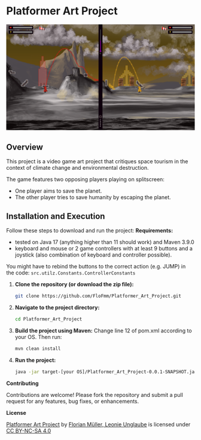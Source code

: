 # Platformer Art Project

<img src="res/screenshots/game_screenshot1.png" width="1000">

## Overview

This project is a video game art project that critiques space tourism in the context of climate change and environmental destruction. 

The game features two opposing players playing on splitscreen:
- One player aims to save the planet.
- The other player tries to save humanity by escaping the planet.



## Installation and Execution

Follow these steps to download and run the project:
**Requirements:**
- tested on Java 17 (anything higher than 11 should work) and Maven 3.9.0
- keyboard and mouse or 2 game controllers with at least 9 buttons and a joystick (also combination of keyboard and controller possible). 

You might have to rebind the buttons to the correct action (e.g. JUMP) in the code: 
	```
	src.utilz.Constants.ControllerConstants
	```

1. **Clone the repository (or download the zip file):**
	```sh
	git clone https://github.com/FloFmm/Platformer_Art_Project.git
	```
2. **Navigate to the project directory:**
	```sh
	cd Platformer_Art_Project
	```
3. **Build the project using Maven:**
Change line 12 of pom.xml according to your OS. Then run:
	```sh
	mvn clean install
	```

4. **Run the project:**
	```sh
	java -jar target-[your OS]/Platformer_Art_Project-0.0.1-SNAPSHOT.jar
	```

**Contributing**

Contributions are welcome! Please fork the repository and submit a pull request for any features, bug fixes, or enhancements.

**License**
 <p xmlns:cc="http://creativecommons.org/ns#" xmlns:dct="http://purl.org/dc/terms/"><a property="dct:title" rel="cc:attributionURL" href="https://github.com/FloFmm/Platformer_Art_Project">Platformer Art Project</a> by <a rel="cc:attributionURL dct:creator" property="cc:attributionName" href="https://github.com/FloFmm">Florian Müller, Leonie Unglaube</a> is licensed under <a href="https://creativecommons.org/licenses/by-nc-sa/4.0/?ref=chooser-v1" target="_blank" rel="license noopener noreferrer" style="display:inline-block;">CC BY-NC-SA 4.0<img style="height:22px!important;margin-left:3px;vertical-align:text-bottom;" src="https://mirrors.creativecommons.org/presskit/icons/cc.svg?ref=chooser-v1" alt=""><img style="height:22px!important;margin-left:3px;vertical-align:text-bottom;" src="https://mirrors.creativecommons.org/presskit/icons/by.svg?ref=chooser-v1" alt=""><img style="height:22px!important;margin-left:3px;vertical-align:text-bottom;" src="https://mirrors.creativecommons.org/presskit/icons/nc.svg?ref=chooser-v1" alt=""><img style="height:22px!important;margin-left:3px;vertical-align:text-bottom;" src="https://mirrors.creativecommons.org/presskit/icons/sa.svg?ref=chooser-v1" alt=""></a></p> 
